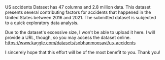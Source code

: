 US accidents Dataset has 47 columns and 2.8 million data. This dataset presents several contributing factors for accidents that happened in the United States between 2016 and 2021.
The submitted dataset is subjected to a quick exploratory data analysis.

Due to the dataset's excessive size, I won't be able to upload it here. I will provide a URL, though, so you may access the dataset online.
https://www.kaggle.com/datasets/sobhanmoosavi/us-accidents


I sincerely hope that this effort will be of the most benefit to you.
Thank you!
